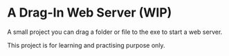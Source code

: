 # A Drag-In Web Server (WIP)

A small project you can drag a folder or file to the exe to start a web server.

This project is for learning and practising purpose only.
